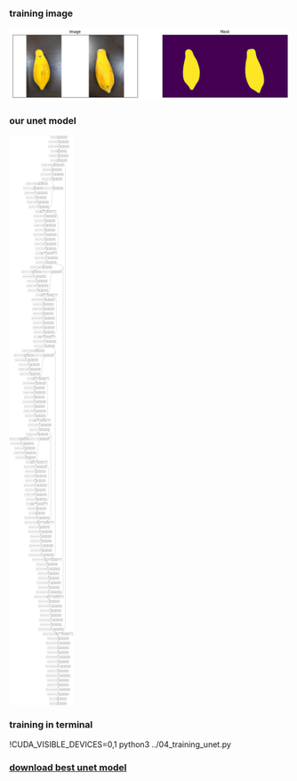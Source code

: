 ### training image
![Alt text](https://github.com/jack155861/papaya_image_classification/blob/main/04_unet_training/04_01.png)

### our unet model
![Alt text](unet_model.png)

### training in terminal
!CUDA_VISIBLE_DEVICES=0,1 python3 ../04_training_unet.py

### [download best unet model](https://1drv.ms/u/s!AjNFywK-OwvPmv9yiqXRPhMPH2h1OA?e=6ouRyv)
